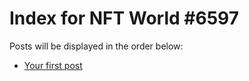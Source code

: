 # Index for NFT World #6597
Posts will be displayed in the order below:

- [Your first post](./001-first.md)


